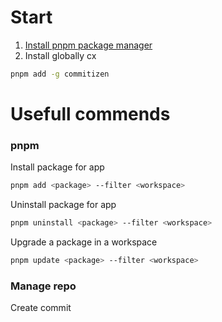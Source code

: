 # Start

1. [Install pnpm package manager](https://pnpm.io/installation)
2. Install globally cx

```sh
pnpm add -g commitizen
```

# Usefull commends
### pnpm
Install package for app
```sh
pnpm add <package> --filter <workspace>
```

Uninstall package for app
```sh
pnpm uninstall <package> --filter <workspace>
```

Upgrade a package in a workspace
```sh
pnpm update <package> --filter <workspace>
```
### Manage repo
Create commit
```